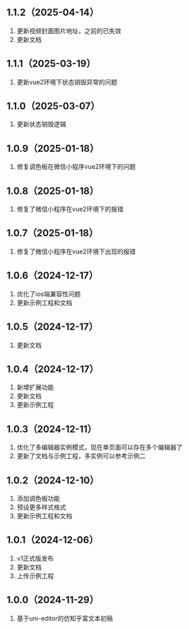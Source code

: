 ## 1.1.2（2025-04-14）
1. 更新视频封面图片地址，之前的已失效
2. 更新文档
## 1.1.1（2025-03-19）
1. 更新vue2环境下状态销毁异常的问题
## 1.1.0（2025-03-07）
1. 更新状态销毁逻辑
## 1.0.9（2025-01-18）
1. 修复调色板在微信小程序vue2环境下的问题
## 1.0.8（2025-01-18）
1. 修复了微信小程序在vue2环境下的报错
## 1.0.7（2025-01-18）
1. 修复了微信小程序在vue2环境下出现的报错
## 1.0.6（2024-12-17）
1. 优化了ios端兼容性问题
2. 更新示例工程和文档
## 1.0.5（2024-12-17）
1. 更新文档
## 1.0.4（2024-12-17）
1. 新增扩展功能
2. 更新文档
3. 更新示例工程
## 1.0.3（2024-12-11）
1. 优化了多编辑器实例模式，现在单页面可以存在多个编辑器了
2. 更新了文档与示例工程，多实例可以参考示例二
## 1.0.2（2024-12-10）
1. 添加调色板功能
2. 预设更多样式格式
3. 更新示例工程和文档
## 1.0.1（2024-12-06）
1. v1正式版发布
2. 更新文档
3. 上传示例工程
## 1.0.0（2024-11-29）
1. 基于uni-editor的仿知乎富文本初稿
